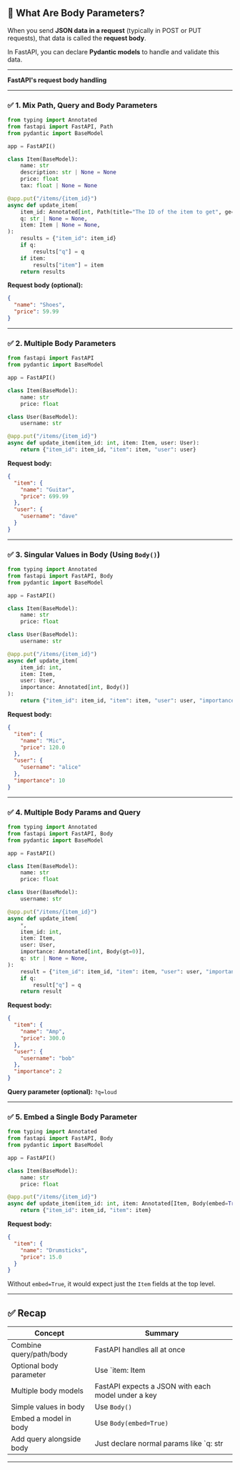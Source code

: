 ## 🚀 What Are Body Parameters?

When you send **JSON data in a request** (typically in POST or PUT requests), that data is called the **request body**.

In FastAPI, you can declare **Pydantic models** to handle and validate this data.

---

**FastAPI's request body handling** 

---

### ✅ 1. **Mix Path, Query and Body Parameters**

```python
from typing import Annotated
from fastapi import FastAPI, Path
from pydantic import BaseModel

app = FastAPI()

class Item(BaseModel):
    name: str
    description: str | None = None
    price: float
    tax: float | None = None

@app.put("/items/{item_id}")
async def update_item(
    item_id: Annotated[int, Path(title="The ID of the item to get", ge=0, le=1000)],
    q: str | None = None,
    item: Item | None = None,
):
    results = {"item_id": item_id}
    if q:
        results["q"] = q
    if item:
        results["item"] = item
    return results
```

**Request body (optional):**

```json
{
  "name": "Shoes",
  "price": 59.99
}
```

---

### ✅ 2. **Multiple Body Parameters**

```python
from fastapi import FastAPI
from pydantic import BaseModel

app = FastAPI()

class Item(BaseModel):
    name: str
    price: float

class User(BaseModel):
    username: str

@app.put("/items/{item_id}")
async def update_item(item_id: int, item: Item, user: User):
    return {"item_id": item_id, "item": item, "user": user}
```

**Request body:**

```json
{
  "item": {
    "name": "Guitar",
    "price": 699.99
  },
  "user": {
    "username": "dave"
  }
}
```

---

### ✅ 3. **Singular Values in Body (Using `Body()`)**

```python
from typing import Annotated
from fastapi import FastAPI, Body
from pydantic import BaseModel

app = FastAPI()

class Item(BaseModel):
    name: str
    price: float

class User(BaseModel):
    username: str

@app.put("/items/{item_id}")
async def update_item(
    item_id: int,
    item: Item,
    user: User,
    importance: Annotated[int, Body()]
):
    return {"item_id": item_id, "item": item, "user": user, "importance": importance}
```

**Request body:**

```json
{
  "item": {
    "name": "Mic",
    "price": 120.0
  },
  "user": {
    "username": "alice"
  },
  "importance": 10
}
```

---

### ✅ 4. **Multiple Body Params and Query**

```python
from typing import Annotated
from fastapi import FastAPI, Body
from pydantic import BaseModel

app = FastAPI()

class Item(BaseModel):
    name: str
    price: float

class User(BaseModel):
    username: str

@app.put("/items/{item_id}")
async def update_item(
    *,
    item_id: int,
    item: Item,
    user: User,
    importance: Annotated[int, Body(gt=0)],
    q: str | None = None,
):
    result = {"item_id": item_id, "item": item, "user": user, "importance": importance}
    if q:
        result["q"] = q
    return result
```

**Request body:**

```json
{
  "item": {
    "name": "Amp",
    "price": 300.0
  },
  "user": {
    "username": "bob"
  },
  "importance": 2
}
```

**Query parameter (optional):** `?q=loud`

---

### ✅ 5. **Embed a Single Body Parameter**

```python
from typing import Annotated
from fastapi import FastAPI, Body
from pydantic import BaseModel

app = FastAPI()

class Item(BaseModel):
    name: str
    price: float

@app.put("/items/{item_id}")
async def update_item(item_id: int, item: Annotated[Item, Body(embed=True)]):
    return {"item_id": item_id, "item": item}
```

**Request body:**

```json
{
  "item": {
    "name": "Drumsticks",
    "price": 15.0
  }
}
```

Without `embed=True`, it would expect just the `Item` fields at the top level.

---

## ✅ Recap

| Concept                        | Summary |
|-------------------------------|---------|
| Combine query/path/body       | FastAPI handles all at once |
| Optional body parameter       | Use `item: Item | None = None` |
| Multiple body models          | FastAPI expects a JSON with each model under a key |
| Simple values in body         | Use `Body()` |
| Embed a model in body         | Use `Body(embed=True)` |
| Add query alongside body      | Just declare normal params like `q: str | None = None` |

---

